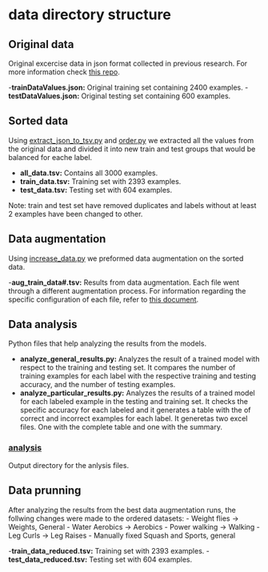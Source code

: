 # data directory structure

## Original data

Original excercise data in json format collected in previous research. For more information check [this repo](https://github.com/mayaepps/exercise-logs).

-**trainDataValues.json:** Original training set containing 2400 examples.
-**testDataValues.json:** Original testing set containing 600 examples.

## Sorted data

Using [extract_json_to_tsv.py](extract_json_to_tsv.py) and [order.py](order.py) we extracted all the values from the original data and divided it into new train and test groups that would be balanced for eache label. 

- **all_data.tsv:** Contains all 3000 examples.
- **train_data.tsv:** Training set with 2393 examples.
- **test_data.tsv:** Testing set with 604 examples.

Note: train and test set have removed duplicates and labels without at least 2 examples have been changed to other.

## Data augmentation

Using [increase_data.py](increase_data.py) we preformed data augmentation on the sorted data.

-**aug_train_data#.tsv:** Results from data augmentation. Each file went through a different augmentation process. For information regarding the specific configuration of each file, refer to [this document](https://docs.google.com/document/d/15X_Z53kOcll3FDYFXh5T6eYpFUOO9DynMWc-Onk0nJw/edit?usp=sharing).

## Data analysis

Python files that help analyzing the results from the models.

- **analyze_general_results.py:** Analyzes the result of a trained model with respect to the training and testing set. It compares the number of training examples for each label with the respective training and testing accuracy, and the number of testing examples. 
- **analyze_particular_results.py:** Analyzes the results of a trained model for each labeled example in the testing and training set. It checks the specific accuracy for each labeled and it generates a table with the of correct and incorrect examples for each label. It generetas two excel files. One with the complete table and one with the summary.

### [analysis](analysis)

Output directory for the anlysis files. 

## Data prunning

After analyzing the results from the best data augmentation runs, the follwing changes were made to the ordered datasets:
    - Weight flies -> Weights, General
    - Water Aerobics -> Aerobics
    - Power walking -> Walking
    - Leg Curls -> Leg Raises
    - Manually fixed Squash and Sports, general

-**train_data_reduced.tsv:** Training set with 2393 examples.
-**test_data_reduced.tsv:** Testing set with 604 examples.
